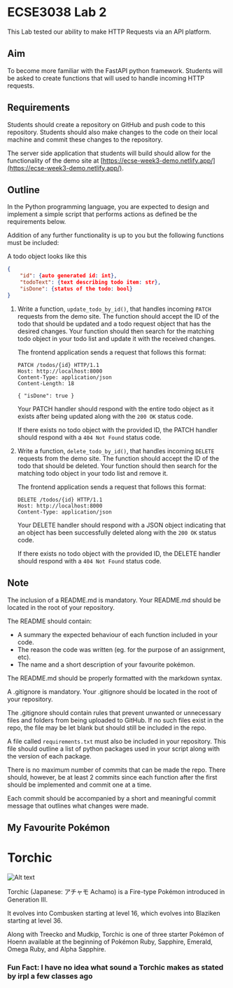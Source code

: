 # ECSE3038 Lab 2

This Lab tested our ability to make HTTP Requests via an API platform. 

## Aim

To become more familiar with the FastAPI python framework. Students will be asked to create functions that will used to handle incoming HTTP requests.

## Requirements

Students should create a repository on GitHub and push code to this repository. Students should also make changes to the code on their local machine and commit these changes to the repository.

The server side application that students will build should allow for the functionality of the demo site at [https://ecse-week3-demo.netlify.app/](https://ecse-week3-demo.netlify.app/).

## Outline

In the Python programming language, you are expected to design and implement a simple script that performs actions as defined be the requirements below. 

Addition of any further functionality is up to you but the following functions must be included:

A todo object looks like this

```json
{
	"id": {auto generated id: int},
	"todoText": {text describing todo item: str},
	"isDone": {status of the todo: bool}
}
```

1. Write a function, `update_todo_by_id()`, that handles incoming `PATCH` requests from the demo site. The function should accept the ID of the todo that should be updated and a todo request object that has the desired changes. Your function should then search for the matching todo object in your todo list and update it with the received changes.
    
    The frontend application sends a request that follows this format:
    
    ```
    PATCH /todos/{id} HTTP/1.1
    Host: http://localhost:8000
    Content-Type: application/json
    Content-Length: 18
    
    { "isDone": true }
    ```
    
    Your PATCH handler should respond with the entire todo object as it exists after being updated along with the `200 OK` status code. 
    
    If there exists no todo object with the provided ID, the PATCH handler should respond with a `404 Not Found` status code.
    
2. Write a function, `delete_todo_by_id()`, that handles incoming `DELETE` requests from the demo site. The function should accept the ID of the todo that should be deleted. Your function should then search for the matching todo object in your todo list and remove it.
    
    The frontend application sends a request that follows this format:
    
    ```
    DELETE /todos/{id} HTTP/1.1
    Host: http://localhost:8000
    Content-Type: application/json
    ```
    
    Your DELETE handler should respond with a JSON object indicating that an object has been successfully deleted along with the `200 OK` status code. 
    
    If there exists no todo object with the provided ID, the DELETE handler should respond with a `404 Not Found` status code.
    

## Note

The inclusion of a README.md is mandatory. Your README.md should be located in the root of your repository.  

The README should contain: 

- A summary the expected behaviour of each function included in your code.
- The reason the code was written (eg. for the purpose of an assignment, etc).
- The name and a short description of your favourite pokémon.

The README.md should be properly formatted with the markdown syntax.

A .gitignore is mandatory. Your .gitignore should be located in the root of your repository. 

The .gitignore should contain rules that prevent unwanted or unnecessary files and folders from being uploaded to GitHub. If no such files exist in the repo, the file may be let blank but should still be included in the repo.

A file called `requirements.txt` must also be included in your repository. This file should outline a list of python packages used in your script along with the version of each package.

There is no maximum number of commits that can be made the repo. There should, however, be at least 2 commits since each function after the first should be implemented and commit one at a time. 

Each commit should be accompanied by a short and meaningful commit message that outlines what changes were made.

## My Favourite Pokémon

# Torchic
![Alt text](https://assets.pokemon.com/assets/cms2/img/pokedex/full/255.png "Torchic")

Torchic (Japanese: アチャモ Achamo) is a Fire-type Pokémon introduced in Generation III.

It evolves into Combusken starting at level 16, which evolves into Blaziken starting at level 36.

Along with Treecko and Mudkip, Torchic is one of three starter Pokémon of Hoenn available at the beginning of Pokémon Ruby, Sapphire, Emerald, Omega Ruby, and Alpha Sapphire.

### Fun Fact: I have no idea what sound a Torchic makes as stated by irpl a few classes ago  